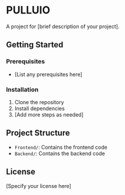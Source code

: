 # PULLUIO

A project for [brief description of your project].

## Getting Started

### Prerequisites
- [List any prerequisites here]

### Installation
1. Clone the repository
2. Install dependencies
3. [Add more steps as needed]

## Project Structure
- `Frontend/`: Contains the frontend code
- `Backend/`: Contains the backend code

## License
[Specify your license here]
